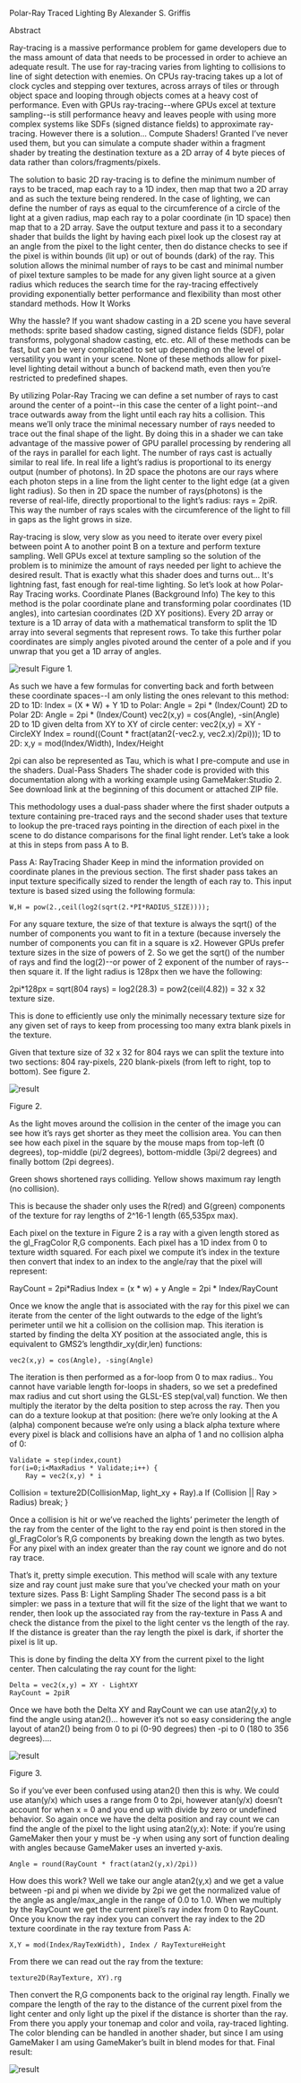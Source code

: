 Polar-Ray Traced Lighting
By Alexander S. Griffis

Abstract

Ray-tracing is a massive performance problem for game developers due to the mass amount of data that needs to be processed in order to achieve an adequate result. The use for ray-tracing varies from lighting to collisions to line of sight detection with enemies. On CPUs ray-tracing takes up a lot of clock cycles and stepping over textures, across arrays of tiles or through object space and looping through objects comes at a heavy cost of performance. Even with GPUs ray-tracing--where GPUs excel at texture sampling--is still performance heavy and leaves people with using more complex systems like SDFs (signed distance fields) to approximate ray-tracing. However there is a solution… Compute Shaders! Granted I’ve never used them, but you can simulate a compute shader within a fragment shader by treating the destination texture as a 2D array of 4 byte pieces of data rather than colors/fragments/pixels.

The solution to basic 2D ray-tracing is to define the minimum number of rays to be traced, map each ray to a 1D index, then map that two a 2D array and as such the texture being rendered. In the case of lighting, we can define the number of rays as equal to the circumference of a circle of the light at a given radius, map each ray to a polar coordinate (in 1D space) then map that to a 2D array. Save the output texture and pass it to a secondary shader that builds the light by having each pixel look up the closest ray at an angle from the pixel to the light center, then do distance checks to see if the pixel is within bounds (lit up) or out of bounds (dark) of the ray. This solution allows the minimal number of rays to be cast and minimal number of pixel texture samples to be made for any given light source at a given radius which reduces the search time for the ray-tracing effectively providing exponentially better performance and flexibility than most other standard methods.
How It Works

Why the hassle?
If you want shadow casting in a 2D scene you have several methods: sprite based shadow casting, signed distance fields (SDF), polar transforms, polygonal shadow casting, etc. etc. All of these methods can be fast, but can be very complicated to set up depending on the level of versatility you want in your scene. None of these methods allow for pixel-level lighting detail without a bunch of backend math, even then you’re restricted to predefined shapes.

By utilizing Polar-Ray Tracing we can define a set number of rays to cast around the center of a point--in this case the center of a light point--and trace outwards away from the light until each ray hits a collision. This means we’ll only trace the minimal necessary number of rays needed to trace out the final shape of the light. By doing this in a shader we can take advantage of the massive power of GPU parallel processing by rendering all of the rays in parallel for each light. The number of rays cast is actually similar to real life. In real life a light’s radius is proportional to its energy output (number of photons). In 2D space the photons are our rays where each photon steps in a line from the light center to the light edge (at a given light radius). So then in 2D space the number of rays(photons) is the reverse of real-life, directly proportional to the light’s radius: rays = 2piR. This way the number of rays scales with the circumference of the light to fill in gaps as the light grows in size.

Ray-tracing is slow, very slow as you need to iterate over every pixel between point A to another point B on a texture and perform texture sampling. Well GPUs excel at texture sampling so the solution of the problem is to minimize the amount of rays needed per light to achieve the desired result. That is exactly what this shader does and turns out… It's lightning fast, fast enough for real-time lighting. So let’s look at how Polar-Ray Tracing works.
Coordinate Planes (Background Info)
The key to this method is the polar coordinate plane and transforming polar coordinates (1D angles), into cartesian coordinates (2D XY positions). Every 2D array or texture is a 1D array of data with a mathematical transform to split the 1D array into several segments that represent rows. To take this further polar coordinates are simply angles pivoted around the center of a pole and if you unwrap that you get a 1D array of angles. 

![result](https://i.imgur.com/t9dwO3r.png)
Figure 1.

As such we have a few formulas for converting back and forth between these coordinate spaces--I am only listing the ones relevant to this method:
	2D to 1D:
		Index = (X * W) + Y
	1D to Polar:
		Angle = 2pi * (Index/Count)
	2D to Polar 2D:
		Angle = 2pi * (Index/Count)
		vec2(x,y) = cos(Angle), -sin(Angle)
	2D to 1D given delta from XY to XY of circle center:
		vec2(x,y) = XY - CircleXY
		Index = round((Count * fract(atan2(-vec2.y, vec2.x)/2pi)));
	1D to 2D:
		x,y = mod(Index/Width), Index/Height

2pi can also be represented as Tau, which is what I pre-compute and use in the shaders.
Dual-Pass Shaders
The shader code is provided with this documentation along with a working example using GameMaker:Studio 2. See download link at the beginning of this document or attached ZIP file.

This methodology uses a dual-pass shader where the first shader outputs a texture containing pre-traced rays and the second shader uses that texture to lookup the pre-traced rays pointing in the direction of each pixel in the scene to do distance comparisons for the final light render. Let’s take a look at this in steps from pass A to B.

Pass A: RayTracing Shader
Keep in mind the information provided on coordinate planes in the previous section. The first shader pass takes an input texture specifically sized to render the length of each ray to. This input texture is based sized using the following formula:

	W,H = pow(2.,ceil(log2(sqrt(2.*PI*RADIUS_SIZE))));

For any square texture, the size of that texture is always the sqrt() of the number of components you want to fit in a texture (because inversely the number of components you can fit in a square is x2. However GPUs prefer texture sizes in the size of powers of 2. So we get the sqrt() of the number of rays and find the log(2)--or power of 2 exponent of the number of rays--then square it. If the light radius is 128px then we have the following:

 2pi*128px = sqrt(804 rays) = log2(28.3) = pow2(ceil(4.82)) = 32 x 32 texture size.

This is done to efficiently use only the minimally necessary texture size for any given set of rays to keep from processing too many extra blank pixels in the texture.

Given that texture size of 32 x 32 for 804 rays we can split the texture into two sections: 804 ray-pixels, 220 blank-pixels (from left to right, top to bottom). See figure 2.

![result](https://i.imgur.com/WtNi3Xi.gif)

Figure 2.

As the light moves around the collision in the center of the image you can see how it’s rays get shorter as they meet the collision area. You can then see how each pixel in the square by the mouse maps from top-left (0 degrees), top-middle (pi/2 degrees), bottom-middle (3pi/2 degrees) and finally bottom (2pi degrees).

Green shows shortened rays colliding.
Yellow shows maximum ray length (no collision).

This is because the shader only uses the R(red) and G(green) components of the texture for ray lengths of 2^16-1 length (65,535px max).

Each pixel on the texture in Figure 2 is a ray with a given length stored as the gl_FragColor R,G components. Each pixel has a 1D index from 0 to texture width squared. For each pixel we compute it’s index in the texture then convert that index to an index to the angle/ray that the pixel will represent:

RayCount = 2pi*Radius
Index = (x * w) + y
Angle = 2pi * Index/RayCount

Once we know the angle that is associated with the ray for this pixel we can iterate from the center of the light outwards to the edge of the light’s perimeter until we hit a collision on the collision map. This iteration is started by finding the delta XY position at the associated angle, this is equivalent to GMS2’s lengthdir_xy(dir,len) functions:

	vec2(x,y) = cos(Angle), -sing(Angle)

The iteration is then performed as a for-loop from 0 to max radius.. You cannot have variable length for-loops in shaders, so we set a predefined max radius and cut short using the GLSL-ES step(val,val) function. We then multiply the iterator by the delta position to step across the ray. Then you can do a texture lookup at that position: (here we’re only looking at the A (alpha) component because we’re only using a black alpha texture where every pixel is black and collisions have an alpha of 1 and no collision alpha of 0:

	Validate = step(index,count)
	for(i=0;i<MaxRadius * Validate;i++) {
		Ray = vec2(x,y) * i
Collision = texture2D(CollisionMap, light_xy + Ray).a
If (Collision || Ray > Radius) break;
}

Once a collision is hit or we’ve reached the lights’ perimeter the length of the ray from the center of the light to the ray end point is then stored in the gl_FragColor’s R,G components by breaking down the length as two bytes. For any pixel with an index greater than the ray count we ignore and do not ray trace.

That’s it, pretty simple execution. This method will scale with any texture size and ray count just make sure that you’ve checked your math on your texture sizes.
Pass B: Light Sampling Shader
The second pass is a bit simpler: we pass in a texture that will fit the size of the light that we want to render, then look up the associated ray from the ray-texture in Pass A and check the distance from the pixel to the light center vs the length of the ray. If the distance is greater than the ray length the pixel is dark, if shorter the pixel is lit up.

This is done by finding the delta XY from the current pixel to the light center. Then calculating the ray count for the light:

	Delta = vec2(x,y) = XY - LightXY
	RayCount = 2piR

Once we have both the Delta XY and RayCount we can use atan2(y,x) to find the angle using atan2()... however it’s not so easy considering the angle layout of atan2() being from 0 to pi (0-90 degrees) then -pi to 0 (180 to 356 degrees)....

![result](https://i.imgur.com/Q7WyFs5.png)

Figure 3.

So if you’ve ever been confused using atan2() then this is why. We could use atan(y/x) which uses a range from 0 to 2pi, however atan(y/x) doesn’t account for when x = 0 and you end up with divide by zero or undefined behavior.
So again once we have the delta position and ray count we can find the angle of the pixel to the light using atan2(y,x):
Note: if you’re using GameMaker then your y must be -y when using any sort of function dealing with angles because GameMaker uses an inverted y-axis.

	Angle = round(RayCount * fract(atan2(y,x)/2pi))

How does this work? Well we take our angle atan2(y,x) and we get a value between -pi and pi when we divide by 2pi we get the normalized value of the angle as angle/max_angle in the range of 0.0 to 1.0. When we multiply by the RayCount we get the current pixel’s ray index from 0 to RayCount. Once you know the ray index you can convert the ray index to the 2D texture coordinate in the ray texture from Pass A:

	X,Y = mod(Index/RayTexWidth), Index / RayTextureHeight

From there we can read out the ray from the texture:

	texture2D(RayTexture, XY).rg

Then convert the R,G components back to the original ray length. Finally we compare the length of the ray to the distance of the current pixel from the light center and only light up the pixel if the distance is shorter than the ray. From there you apply your tonemap and color and voila, ray-traced lighting. The color blending can be handled in another shader, but since I am using GameMaker I am using GameMaker’s built in blend modes for that. Final result:

![result](https://i.imgur.com/vhhmy77.gif)
